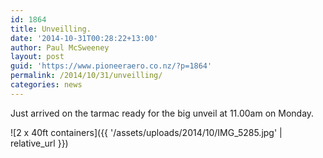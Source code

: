 ```yaml
---
id: 1864
title: Unveilling.
date: '2014-10-31T00:28:22+13:00'
author: Paul McSweeney
layout: post
guid: 'https://www.pioneeraero.co.nz/?p=1864'
permalink: /2014/10/31/unveilling/
categories: news
---
```


Just arrived on the tarmac ready for the big unveil at 11.00am on Monday.

![2 x 40ft containers]({{ '/assets/uploads/2014/10/IMG_5285.jpg' | relative_url }})
